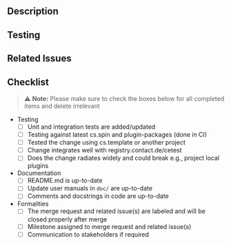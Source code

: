 ## Description

<!-- Describe the changes made in this merge request -->

## Testing

<!-- List or describe the testing performed and link to any relevant test
     results
-->

## Related Issues

<!-- Link any related issues or CRs that -->

## Checklist

> ⚠️ **Note:** Please make sure to check the boxes below for all completed items
> and delete irrelevant

- Testing
    - [ ] Unit and integration tests are added/updated
    - [ ] Testing against latest cs.spin and plugin-packages (done in CI)
    - [ ] Tested the change using cs.template or another project
    - [ ] Change integrates well with registry.contact.de/cetest
    - [ ] Does the change radiates widely and could break e.g., project local
          plugins
- Documentation
    - [ ] README.md is up-to-date
    - [ ] Update user manuals in `doc/` are up-to-date
    - [ ] Comments and docstrings in code are up-to-date
- Formalities
    - [ ] The merge request and related issue(s) are labeled and will be closed
          properly after merge
    - [ ] Milestone assigned to merge request and related issue(s)
    - [ ] Communication to stakeholders if required
